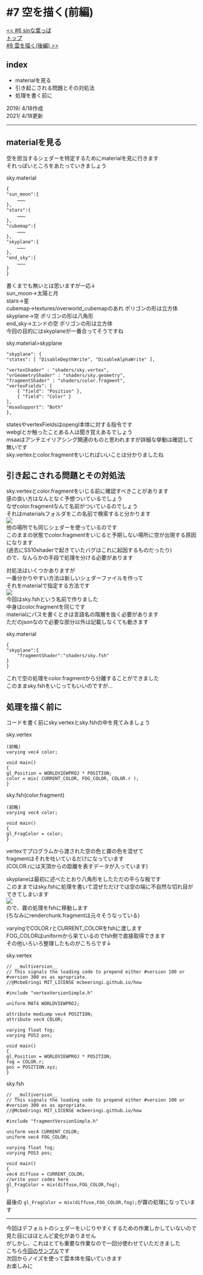 # #7 空を描く(前編)
[<< #6 sinな葉っぱ](?i=6)  
[トップ](?)  
[#8 雲を描く(後編) >>](?i=8)

## index
- materialを見る
- 引き起こされる問題とその対処法
- 処理を書く前に

2019/ 4/18作成  
2021/ 4/18更新

---
## materialを見る
空を担当するシェダーを特定するためにmaterialを見に行きます  
それっぽいところをあたっていきましょう  
	
sky.material
```
{
"sun_moon":{
	………
},
"stars":{
	………
},
"cubemap":{
	………
},
"skyplane":{
	………
},
"end_sky":{
	………
}
}
```
書くまでも無いとは思いますが一応↓  
sun_moon→太陽と月  
stars→星  
cubemap→textures/overworld_cubemapのあれ ポリゴンの形は立方体  
skyplane→空 ポリゴンの形は八角形  
end_sky→エンドの空 ポリゴンの形は立方体    
今回の目的にはskyplaneが一番合ってそうですね  

sky.material>skyplane
```
"skyplane": {
"states": [ "DisableDepthWrite", "DisableAlphaWrite" ],

"vertexShader" : "shaders/sky.vertex",
"vrGeometryShader" : "shaders/sky.geometry",
"fragmentShader" : "shaders/color.fragment",
"vertexFields": [
	{ "field": "Position" },
	{ "field": "Color" }
],
"msaaSupport": "Both"
},
```
statesやvertexFieldsはopengl本体に対する指令です  
webglとか触ったことある人は聞き覚えあるでしょう  
msaaはアンチエイリアシング関連のものと思われますが詳細な挙動は確認して無いです    
sky.vertexとcolor.fragmentをいじればいいことは分かりましたね

## 引き起こされる問題とその対処法
sky.vertexとcolor.fragmentをいじる前に確認すべきことがあります  
感の良い方はなんとなく予想ついているでしょう  
なぜcolor.fragmentなんて名前がついているのでしょう  
それはmaterialsフォルダをこの名前で検索すると分かります  
![](img/7-1.jpg)  
他の場所でも同じシェダーを使っているのです  
このままの状態でcolor.fragmentをいじると予期しない場所に空が出現する原因になります  
(過去にSS10shaderで起きていたバグはこれに起因するものだったり)  
ので、なんらかの手段で処理を分ける必要があります  

対処法はいくつかありますが  
一番分かりやすい方法は新しいシェダーファイルを作って  
それをmaterialで指定する方法です  
![](img/7-2.jpg)  
今回はsky.fshという名前で作りました  
中身はcolor.fragmentを同じです  
materialにパスを書くときは言語名の階層を抜く必要があります  
ただのjsonなので必要な部分以外は記載しなくても動きます  

sky.material
```
{
"skyplane":{
	"fragmentShader":"shaders/sky.fsh"
}
}
```
これで空の処理をcolor.fragmentから分離することができました  
このままsky.fshをいじってもいいのですが…  

## 処理を描く前に
コードを書く前にsky.vertexとsky.fshの中を見てみましょう  
  
sky.vertex
```
(前略)
varying vec4 color;

void main()
{
gl_Position = WORLDVIEWPROJ * POSITION;
color = mix( CURRENT_COLOR, FOG_COLOR, COLOR.r );
}
```

sky.fsh(color.fragment)
```
(前略)
varying vec4 color;

void main()
{
gl_FragColor = color;
}
```
vertexでプログラムから渡された空の色と霧の色を混ぜて  
fragmentはそれを吐いているだけになっています  
(COLOR.rには天頂からの距離を表すデータが入っています)  

skyplaneは最初に述べたとおり八角形をしたただの平らな板です  
このままではsky.fshに処理を書いて混ぜただけでは空の端に不自然な切れ目ができてしまいます  
![](img/7-3.jpg)  
ので、霧の処理をfshに移動します  
(ちなみにrenderchunk.fragmentは元々そうなっている)  

varyingでCOLOR.rとCURRENT_COLORをfshに渡します  
FOG_COLORはuniformから来ているのでfsh側で直接取得できます  
その他いろいろ整理したものがこちらです↓  

sky.vertex
```
// __multiversion__
// This signals the loading code to prepend either #version 100 or #version 300 es as apropriate.
//@McbeEringi MIT_LICENSE mcbeeringi.github.io/how

#include "vertexVersionSimple.h"

uniform MAT4 WORLDVIEWPROJ;

attribute mediump vec4 POSITION;
attribute vec4 COLOR;

varying float fog;
varying POS3 pos;

void main()
{
gl_Position = WORLDVIEWPROJ * POSITION;
fog = COLOR.r;
pos = POSITION.xyz;
}
```

sky.fsh
```
// __multiversion__
// This signals the loading code to prepend either #version 100 or #version 300 es as apropriate.
//@McbeEringi MIT_LICENSE mcbeeringi.github.io/how

#include "fragmentVersionSimple.h"

uniform vec4 CURRENT_COLOR;
uniform vec4 FOG_COLOR;

varying float fog;
varying POS3 pos;

void main()
{
vec4 diffuse = CURRENT_COLOR;
//write your codes here
gl_FragColor = mix(diffuse,FOG_COLOR,fog);
}
```
最後の `gl_FragColor = mix(diffuse,FOG_COLOR,fog);`が霧の処理になっています  

---
今回はデフォルトのシェダーをいじりやすくするための作業しかしていないので  
見た目にはほとんど変化がありません  
がしかし、これはとても重要な作業なので一回分使わせていただきました  
こちら[今回のサンプル](/how/src/how_src_7.mcpack)です  
次回からノイズを使って雲本体を描いていきます  
お楽しみに  
